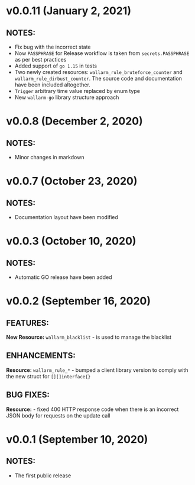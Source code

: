 # v0.0.11 (January 2, 2021)

## NOTES:

* Fix bug with the incorrect state
* Now `PASSPHRASE` for Release workflow is taken from `secrets.PASSPHRASE` as per best practices
* Added support of `go 1.15` in tests
* Two newly created resources: `wallarm_rule_bruteforce_counter` and `wallarm_rule_dirbust_counter`. The source code and documentation have been included altogether.
* `Trigger` arbitrary time value replaced by enum type
* New `wallarm-go` library structure approach

# v0.0.8 (December 2, 2020)

## NOTES:

* Minor changes in markdown

# v0.0.7 (October 23, 2020)

## NOTES:

* Documentation layout have been modified

# v0.0.3 (October 10, 2020)

## NOTES:

* Automatic GO release have been added

# v0.0.2 (September 16, 2020)

## FEATURES:

**New Resource:** `wallarm_blacklist` - is used to manage the blacklist

## ENHANCEMENTS:

**Resource:** `wallarm_rule_*` - bumped a client library version to comply with the new struct for `[][]interface{}`

## BUG FIXES:

**Resource:** - fixed 400 HTTP response code when there is an incorrect JSON body for requests on the update call

# v0.0.1 (September 10, 2020)

## NOTES:

* The first public release